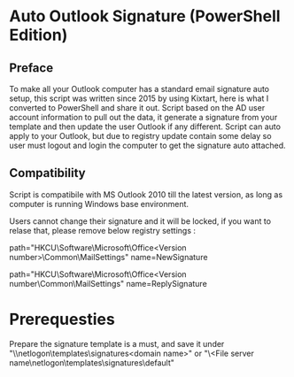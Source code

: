 # Auto Outlook Signature (PowerShell Edition)

## Preface

To make all your Outlook computer has a standard email signature auto setup, this script was written since 2015 by using Kixtart, here is what I converted to PowerShell and share it out.  Script based on the AD user account information to pull out the data, it generate a signature from your template and then update the user Outlook if any different. Script can auto apply to your Outlook, but due to registry update contain some delay so user must logout and login the computer to get the signature auto attached.

## Compatibility

Script is compatibile with MS Outlook 2010 till the latest version, as long as computer is running Windows base environment.



Users cannot change their signature and it will be locked, if you want to relase that, please remove below registry settings :


path="HKCU\Software\Microsoft\Office\<Version number>\Common\MailSettings"
name=NewSignature

path="HKCU\Software\Microsoft\Office\<Version number\Common\MailSettings"
name=ReplySignature

#  Prerequesties
Prepare the signature template is a must, and save it under "\\<File server name>\netlogon\templates\signatures\<domain name>" or "\\<File server name\netlogon\templates\signatures\default"
